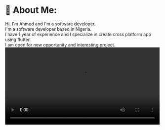 # 💫 About Me:
Hi, I'm Ahmod and I'm a software developer.  <br>I'm a software developer based in Nigeria.  <br>I have 1 year of experience and I specialize in create cross platform app using flutter.  <br>I am open for new opportunity and interesting project.  <br>
<video width="500" controls>
  <source src="https://user-images.githubusercontent.com/61211517/179433953-6522c54a-8d73-485a-93bf-d3258e1e9415.mp4" type="video/mp4" />
</video>


